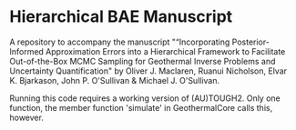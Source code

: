 # Hierarchical BAE Manuscript
A repository to accompany the manuscript "“Incorporating Posterior-Informed Approximation Errors into a Hierarchical Framework to Facilitate Out-of-the-Box MCMC Sampling for Geothermal Inverse Problems and Uncertainty Quantification" by Oliver J. Maclaren, Ruanui Nicholson, Elvar K. Bjarkason, John P. O'Sullivan &amp; Michael J. O'Sullivan.

Running this code requires a working version of (AU)TOUGH2. Only one function, the member function 'simulate' in GeothermalCore calls this, however.
